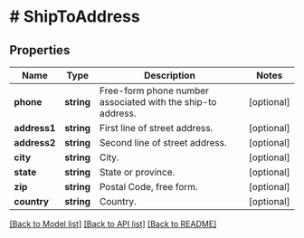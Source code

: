 # # ShipToAddress

## Properties

Name | Type | Description | Notes
------------ | ------------- | ------------- | -------------
**phone** | **string** | Free-form phone number associated with the ship-to address. | [optional] 
**address1** | **string** | First line of street address. | [optional] 
**address2** | **string** | Second line of street address. | [optional] 
**city** | **string** | City. | [optional] 
**state** | **string** | State or province. | [optional] 
**zip** | **string** | Postal Code, free form. | [optional] 
**country** | **string** | Country. | [optional] 

[[Back to Model list]](../../README.md#documentation-for-models) [[Back to API list]](../../README.md#documentation-for-api-endpoints) [[Back to README]](../../README.md)


